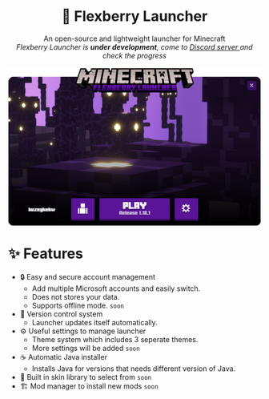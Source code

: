 <h1 align="center"> 💫 Flexberry Launcher</h1>
<p align="center">
An open-source and lightweight launcher for Minecraft<br>
<em>Flexberry Launcher is <b align="center">under development</b>, come to <a href="https://discord.gg/dbVPH8KYP2">
Discord server
</a> and check the progress</em>
<br><br>
<img src="./src/assets/images/launcher.png" width="768px" align="center">
</p>


<h1>✨ Features</h1>

* 🔒 Easy and secure account management
  * Add multiple Microsoft accounts and easily switch.
  * Does not stores your data.
  * Supports offline mode. `soon`
* 📂 Version control system
  * Launcher updates itself automatically.
* ⚙️ Useful settings to manage launcher
	* Theme system which includes 3 seperate themes.
  * More settings will be added `soon`
* ☕ Automatic Java installer
  * Installs Java for versions that needs different version of Java.
* 🎨 Built in skin library to select from `soon`
* 🏗️ Mod manager to install new mods  `soon`
